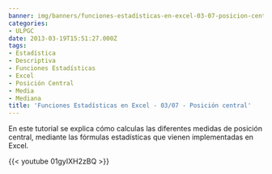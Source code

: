 ```yaml
---
banner: img/banners/funciones-estadísticas-en-excel-03-07-posicion-central.jpg
categories:
- ULPGC
date: 2013-03-19T15:51:27.000Z
tags:
- Estadística
- Descriptiva
- Funciones Estadísticas
- Excel
- Posición Central
- Media
- Mediana
title: 'Funciones Estadísticas en Excel - 03/07 - Posición central'
---
```


En este tutorial se explica cómo calculas las diferentes medidas de posición central, mediante las fórmulas estadísticas que vienen implementadas en Excel.

{{< youtube 01gyIXH2zBQ >}}
